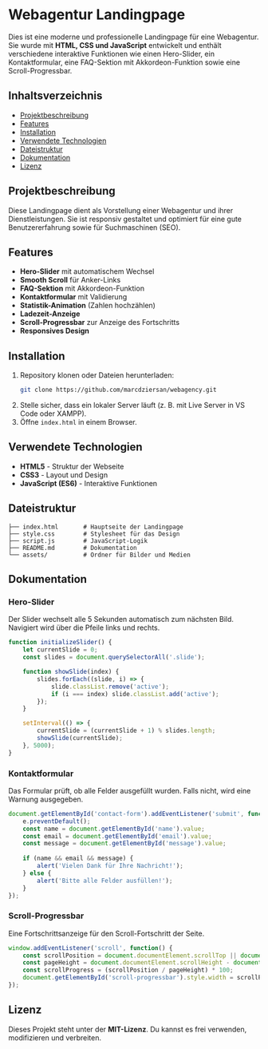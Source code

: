 # Webagentur Landingpage

Dies ist eine moderne und professionelle Landingpage für eine Webagentur. Sie wurde mit **HTML, CSS und JavaScript** entwickelt und enthält verschiedene interaktive Funktionen wie einen Hero-Slider, ein Kontaktformular, eine FAQ-Sektion mit Akkordeon-Funktion sowie eine Scroll-Progressbar.

## Inhaltsverzeichnis
- [Projektbeschreibung](#projektbeschreibung)
- [Features](#features)
- [Installation](#installation)
- [Verwendete Technologien](#verwendete-technologien)
- [Dateistruktur](#dateistruktur)
- [Dokumentation](#dokumentation)
- [Lizenz](#lizenz)

## Projektbeschreibung
Diese Landingpage dient als Vorstellung einer Webagentur und ihrer Dienstleistungen. Sie ist responsiv gestaltet und optimiert für eine gute Benutzererfahrung sowie für Suchmaschinen (SEO).

## Features
- **Hero-Slider** mit automatischem Wechsel
- **Smooth Scroll** für Anker-Links
- **FAQ-Sektion** mit Akkordeon-Funktion
- **Kontaktformular** mit Validierung
- **Statistik-Animation** (Zahlen hochzählen)
- **Ladezeit-Anzeige**
- **Scroll-Progressbar** zur Anzeige des Fortschritts
- **Responsives Design**

## Installation
1. Repository klonen oder Dateien herunterladen:
   ```sh
   git clone https://github.com/marcdziersan/webagency.git
   ```
2. Stelle sicher, dass ein lokaler Server läuft (z. B. mit Live Server in VS Code oder XAMPP).
3. Öffne `index.html` in einem Browser.

## Verwendete Technologien
- **HTML5** - Struktur der Webseite
- **CSS3** - Layout und Design
- **JavaScript (ES6)** - Interaktive Funktionen

## Dateistruktur
```
├── index.html       # Hauptseite der Landingpage
├── style.css        # Stylesheet für das Design
├── script.js        # JavaScript-Logik
├── README.md        # Dokumentation
└── assets/          # Ordner für Bilder und Medien
```

## Dokumentation
### Hero-Slider
Der Slider wechselt alle 5 Sekunden automatisch zum nächsten Bild. Navigiert wird über die Pfeile links und rechts.

```js
function initializeSlider() {
    let currentSlide = 0;
    const slides = document.querySelectorAll('.slide');

    function showSlide(index) {
        slides.forEach((slide, i) => {
            slide.classList.remove('active');
            if (i === index) slide.classList.add('active');
        });
    }

    setInterval(() => {
        currentSlide = (currentSlide + 1) % slides.length;
        showSlide(currentSlide);
    }, 5000);
}
```

### Kontaktformular
Das Formular prüft, ob alle Felder ausgefüllt wurden. Falls nicht, wird eine Warnung ausgegeben.

```js
document.getElementById('contact-form').addEventListener('submit', function(e) {
    e.preventDefault();
    const name = document.getElementById('name').value;
    const email = document.getElementById('email').value;
    const message = document.getElementById('message').value;
    
    if (name && email && message) {
        alert('Vielen Dank für Ihre Nachricht!');
    } else {
        alert('Bitte alle Felder ausfüllen!');
    }
});
```

### Scroll-Progressbar
Eine Fortschrittsanzeige für den Scroll-Fortschritt der Seite.

```js
window.addEventListener('scroll', function() {
    const scrollPosition = document.documentElement.scrollTop || document.body.scrollTop;
    const pageHeight = document.documentElement.scrollHeight - document.documentElement.clientHeight;
    const scrollProgress = (scrollPosition / pageHeight) * 100;
    document.getElementById('scroll-progressbar').style.width = scrollProgress + '%';
});
```

## Lizenz
Dieses Projekt steht unter der **MIT-Lizenz**. Du kannst es frei verwenden, modifizieren und verbreiten.

